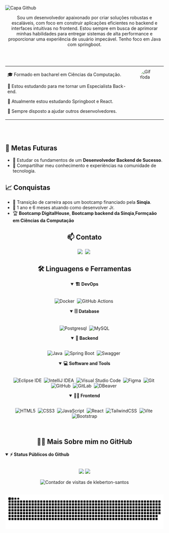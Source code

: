 ![Capa Github](https://www.nitssoftwares.com/assets/img/courses/Java-1.jpg)

<p align="center">
Sou um desenvolvedor apaixonado por criar soluções robustas e escaláveis, com foco em construir aplicações eficientes no backend e interfaces intuitivas no frontend. Estou sempre em busca de aprimorar minhas habilidades para entregar sistemas de alta performance e proporcionar uma experiência de usuário impecável.
Tenho foco em Java com springboot.
</p>

##

<br>
<div style="display: flex; justify-content: center; align-items: center; margin: 0 auto; width: 100%; max-width: 800px;">
  <table style="border: 0px; width: auto;">
    <tr style="border: 0px;">
      <td style="border: 0px; padding-right: 20px;">
        <p>🎓 Formado em bacharel em Ciências da Computação.</p>
        <p>🔭 Estou estudando para me tornar um Especialista Back-end.</p>
        <p>🦀 Atualmente estou estudando Springboot e React.</p>
        <p>🚀 Sempre disposto a ajudar outros desenvolvedores.</p>
      </td>
      <td style="border: 0px;">
        <img align="right" alt="Gif Yoda" height="150" style="border-radius: 50px;" src="https://giffiles.alphacoders.com/219/2195.gif">
      </td>
    </tr>
  </table>
</div>
<br>
<br>

## 🎯 Metas Futuras

- 🧠 Estudar os fundamentos de um **Desenvolvedor Backend de Sucesso**.
- 🌟 Compartilhar meu conhecimento e experiências na comunidade de tecnologia.

## 📈 Conquistas

- 🎉 Transição de carreira apos um bootcamp financiado pela **Sinqia**.
- 🎉 1 ano e 6 meses atuando como desenvolver Jr.
- 🏆 **Bootcamp DigitalHouse**, **Bootcamp backend da Sinqia**,**Formçaão em Ciências da Computação**

<h2 align="center">📫 Contato</h2>

<div align = "center">

<a href="www.linkedin.com/in/devnavarro](https://www.linkedin.com/in/kleberton-bispo-santos-78057738/" target="_blank"><img src="https://img.shields.io/badge/-LinkedIn-%230077B5?style=for-the-badge&logo=linkedin&logoColor=white"></a>&nbsp;
<a href="mailto:ti.klebersantos@gmail.com" target="_blank"><img src="https://img.shields.io/badge/-gmail-red?style=for-the-badge&logo=Gmail&logoColor=white"></a>&nbsp;

</div>

<div align = "center">

<h2 align="center">🛠️ Linguagens e Ferramentas</h2>

<details open>
  <summary><b>🏗️ DevOps</b></summary>
<br>

![Docker](https://img.shields.io/badge/docker-%23316192.svg?style=for-the-badge&logo=docker&logoColor=white)&nbsp;
![GitHub Actions](https://img.shields.io/badge/github%20actions-%232671E5.svg?style=for-the-badge&logo=githubactions&logoColor=white)&nbsp;
</details>

<details open>
<summary><b>🗄️ Database</b></summary>
<br>

![Postgresql](https://img.shields.io/badge/postgresql-%23316192.svg?style=for-the-badge&logo=postgresql&logoColor=white)&nbsp;
![MySQL](https://img.shields.io/badge/MySQL-%2300f.svg?style=for-the-badge&logo=mysql&logoColor=white)

</details>

<details open>
<summary><b>🧰 Backend</b></summary>
<br>

![Java](https://img.shields.io/badge/java-%23ED8B00.svg?style=for-the-badge&logo=openjdk&logoColor=white)&nbsp;
![Spring Boot](https://img.shields.io/badge/Spring%20Boot-%236DB33F.svg?style=for-the-badge&logo=springboot&logoColor=white)&nbsp;
![Swagger](https://img.shields.io/badge/Swagger-85EA2D?style=for-the-badge&logo=Swagger&logoColor=white)&nbsp;


</details>

<details open>
<summary><b>💻 Software and Tools</b></summary>
<br>
  
![Eclipse IDE](https://img.shields.io/badge/Eclipse-2C2255.svg?style=for-the-badge&logo=eclipse&logoColor=white)&nbsp;
![IntelliJ IDEA](https://img.shields.io/badge/IntelliJ%20IDEA-000000.svg?style=for-the-badge&logo=intellij-idea&logoColor=white)&nbsp;
![Visual Studio Code](https://img.shields.io/badge/-VSCODE-007ACC?style=for-the-badge&&logo=visual-studio-code&logoColor=white)&nbsp;
![Figma](https://img.shields.io/badge/figma-%23F24E1E.svg?style=for-the-badge&logo=figma&logoColor=white)&nbsp;
![Git](https://img.shields.io/badge/-git-red?style=for-the-badge&logo=Git&logoColor=white)&nbsp;
![GitHub](https://img.shields.io/badge/-GitHub-181717?style=for-the-badge&logo=github)&nbsp;
![GitLab](https://img.shields.io/badge/GitLab-%23181717.svg?style=for-the-badge&logo=gitlab&logoColor=white)&nbsp;
![DBeaver](https://img.shields.io/badge/DBeaver-1B1F23.svg?style=for-the-badge&logo=dbeaver&logoColor=white)&nbsp;

</details>

<details open>
<summary><b>🏄‍♂️ Frontend</b></summary>
<br>

![HTML5](https://img.shields.io/badge/-HTML5-E34F26?style=for-the-badge&logo=html5&logoColor=white)&nbsp;
![CSS3](https://img.shields.io/badge/css3-%231572B6.svg?style=for-the-badge&logo=css3&logoColor=white)&nbsp;
![JavaScript](https://img.shields.io/badge/Javascript-F7DF1E.svg?style=for-the-badge&logo=javascript&logoColor=black)&nbsp;
![React](https://img.shields.io/badge/react-%2320232a.svg?style=for-the-badge&logo=react&logoColor=%2361DAFB)&nbsp;
![TailwindCSS](https://img.shields.io/badge/tailwindcss-%2338B2AC.svg?style=for-the-badge&logo=tailwind-css&logoColor=white)&nbsp;
![Vite](https://img.shields.io/badge/Vite-B73BFE?style=for-the-badge&logo=vite&logoColor=FFD62E)&nbsp;
![Bootstrap](https://img.shields.io/badge/Bootstrap-563D7C?style=for-the-badge&logo=bootstrap&logoColor=white)


</details>

</div>

<br>

<h2 align="center">👨‍💻 Mais Sobre mim no GitHub</h2>

<details open>
<summary><b>⚡ Status Públicos do Github</b></summary>
<br>
<p align="center">
  <img height="180em" src="https://github-readme-stats.vercel.app/api?username=kleberton-santos&show_icons=true&theme=radical"/>
  <img height="180em" src="https://github-readme-stats.vercel.app/api/top-langs/?username=kleberton-santos&layout=compact&langs_count=8&theme=radical"/>
</p>
</details>

<div align="center">
  <img align="center" alt="Contador de visitas de kleberton-santos" src="https://profile-counter.glitch.me/kleberton-santos/count.svg" />
</div>
  
  ##
 
<div> 
  <picture>
  <source media="(prefers-color-scheme: dark)" srcset="https://raw.githubusercontent.com/mari4souza/mari4souza/output/github-contribution-grid-snake-dark.svg">
  <source media="(prefers-color-scheme: light)" srcset="https://raw.githubusercontent.com/mari4souza/mari4souza/output/github-contribution-grid-snake.svg">
  <img alt="github contribution grid snake animation" src="https://raw.githubusercontent.com/mari4souza/mari4souza/output/github-contribution-grid-snake.svg">
</picture>
 
</div>
